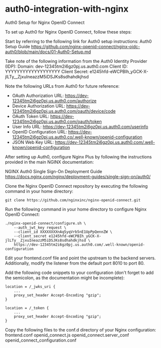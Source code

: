 # auth0-integration-with-nginx

Auth0 Setup for Nginx OpenID Connect

To set up Auth0 for Nginx OpenID Connect, follow these steps:

Start by referring to the following link for Auth0 setup instructions:
Auth0 Setup Guide
https://github.com/nginx-openid-connect/nginx-oidc-auth0/blob/main/docs/01-Auth0-Setup.md


Take note of the following information from the Auth0 Identity Provider (IDP):
Domain: dev-12345tm2i6gz0pj.us.auth0.com
Client ID: YYYYYYYYYYYYYYYYYYY
Client Secret: e1245hfd-eWCPBIh_yGCK-X-jlLTy__ZjxuIneazzM5iDSJKs8sdhahdkjhsd

Note the following URLs from Auth0 for future reference:
- OAuth Authorization URL: https://dev-12345tm2i6gz0pj.us.auth0.com/authorize
- Device Authorization URL: https://dev-12345tm2i6gz0pj.us.auth0.com/oauth/device/code
- OAuth Token URL: https://dev-12345tm2i6gz0pj.us.auth0.com/oauth/token
- User Info URL: https://dev-12345tm2i6gz0pj.us.auth0.com/userinfo
- OpenID Configuration URL: https://dev-12345tm2i6gz0pj.us.auth0.co/.well-known/openid-configuration
- JSON Web Key URL: https://dev-12345tm2i6gz0pj.us.auth0.com/.well-known/openid-configuration

After setting up Auth0, configure Nginx Plus by following the instructions provided in the main NGINX documentation:

NGINX Auth0 Single Sign-On Deployment Guide
https://docs.nginx.com/nginx/deployment-guides/single-sign-on/auth0/

Clone the Nginx OpenID Connect repository by executing the following command in your home directory:
```
git clone https://github.com/nginxinc/nginx-openid-connect.git
```

Run the following command in your home directory to configure Nginx OpenID Connect:

```
./nginx-openid-connect/configure.sh \
    --auth_jwt_key request \
    --client_id XXXXXXXXnAq5yqVrb5nE1UpPpQennZW \
    --client_secret e1245hfd-eWCPBIh_yGCK-X-jlLTy__ZjxuIneazzM5iDSJKs8sdhahdkjhsd \
    https://dev-12345tm2i6gz0pj.us.auth0.com/.well-known/openid-configuration
```

Edit your frontend.conf file and point the upstream to the backend servers. 
Additionally, modify the listener from the default port 8010 to port 80.

Add the following code snippets to your configuration (don't forget to add the semicolon, as the documentation might be incomplete):

```
location = /_jwks_uri {
    ...
    proxy_set_header Accept-Encoding "gzip";
}

location = /_token {
    ...
    proxy_set_header Accept-Encoding "gzip";
}
```

Copy the following files to the conf.d directory of your Nginx configuration:
        frontend.conf
        openid_connect.js
        openid_connect.server_conf
        openid_connect_configuration.conf

